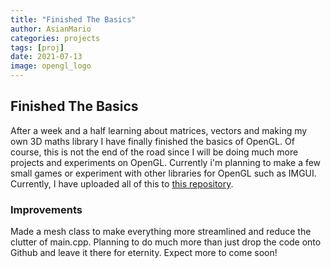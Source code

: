 ```yaml
---
title: "Finished The Basics"
author: AsianMario
categories: projects
tags: [proj]
date: 2021-07-13
image: opengl_logo
---
```


## Finished The Basics

After a week and a half learning about matrices, vectors and making my own 3D maths library I have finally finished the basics of OpenGL. Of course, this is not the end of the road since I will be doing much more projects and experiments on OpenGL.
Currently i'm planning to make a few small games or experiment with other libraries for OpenGL such as IMGUI. Currently, I have uploaded all of this to [this repository](https://github.com/ghostly-developer/OpenGL-Journey).

### Improvements

Made a mesh class to make everything more streamlined and reduce the clutter of main.cpp. Planning to do much more than just drop the code onto Github and leave it there for eternity. Expect more to come soon!
